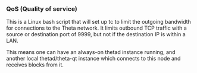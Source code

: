 ### QoS (Quality of service) ###

This is a Linux bash script that will set up tc to limit the outgoing bandwidth for connections to the Theta network. It limits outbound TCP traffic with a source or destination port of 9999, but not if the destination IP is within a LAN.

This means one can have an always-on thetad instance running, and another local thetad/theta-qt instance which connects to this node and receives blocks from it.
